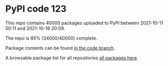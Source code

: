 # PyPI code 123

This repo contains 40000 packages uploaded to PyPI between 
2021-10-11 00:11 and 2021-10-18 20:09.

The repo is 85% (34000/40000) complete.

Package contents can be found [in the code branch](https://github.com/pypi-data/pypi-mirror-123/tree/code/packages).

A browsable package list for all repositories [all packages here](https://pypi-data.github.io/website/repositories/pypi-mirror-123).


